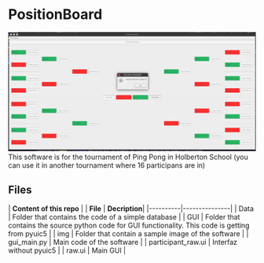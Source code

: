 # PositionBoard
<img src="img/Imagen.png" alt="Install developer terminal" />
This software is for the tournament of Ping Pong in Holberton School (you can use it in another tournament where 16 participans are in)

## Files
|   **Content of this repo**    |
| **File** | **Decription**|
|----------|---------------|
| Data | Folder that contains the code of a simple database |
| GUI | Folder that contains the source python code for GUI functionality. This code is getting from pyuic5 |
| img | Folder that contain a sample image of the software |
| gui_main.py | Main code of the software |
| participant_raw.ui | Interfaz without pyuic5 |
| raw.ui | Main GUI |


